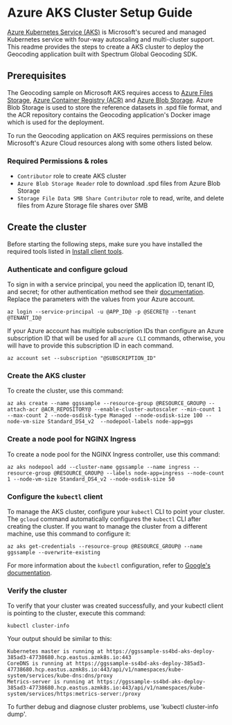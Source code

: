 # Azure AKS Cluster Setup Guide

[Azure Kubernetes Service (AKS)](https://azure.microsoft.com/en-in/services/kubernetes-service/) is Microsoft's secured and managed Kubernetes service with four-way autoscaling and multi-cluster support. This readme provides the steps to create a AKS cluster to deploy the Geocoding application built with Spectrum Global Geocoding SDK. 

## Prerequisites
The Geocoding sample on Microsoft AKS requires access to [Azure Files Storage](https://azure.microsoft.com/en-in/services/storage/files/), [Azure Container Registry (ACR)](https://azure.microsoft.com/en-us/services/container-registry/) and [Azure Blob Storage](https://azure.microsoft.com/en-in/services/storage/blobs/). Azure Blob Storage is used to store the reference datasets in .spd file format, and the ACR repository contains the Geocoding application's Docker image which is used for the deployment. 

To run the Geocoding application on AKS requires permissions on these Microsoft's Azure Cloud resources along with some others listed below.

### Required Permissions & roles
 - `Contributor` role to create AKS cluster
 - `Azure Blob Storage Reader`  role to download .spd files from Azure Blob Storage
 - `Storage File Data SMB Share Contributor` role to read, write, and delete files from Azure Storage file shares over SMB

## Create the cluster
Before starting the following steps, make sure you have installed the required tools listed in [Install client tools](../../README.md).	

### Authenticate and configure gcloud
To sign in with a service principal, you need the application ID, tenant ID, and secret; for other authentication method see their [documentation](https://docs.microsoft.com/en-us/cli/azure/authenticate-azure-cli). Replace the parameters with the values from your Azure account.
``` 
az login --service-principal -u @APP_ID@ -p @SECRET@ --tenant @TENANT_ID@
``` 

If your Azure account has multiple subscription IDs than configure an Azure subscription ID that will be used for all `azure CLI` commands, otherwise, you will have to provide this subscription ID in each command.
```
az account set --subscription "@SUBSCRIPTION_ID"
```
### Create the AKS cluster
To create the cluster, use this command:   
``` 
az aks create --name ggssample --resource-group @RESOURCE_GROUP@ --attach-acr @ACR_REPOSITORY@ --enable-cluster-autoscaler --min-count 1 --max-count 2 --node-osdisk-type Managed --node-osdisk-size 100 --node-vm-size Standard_DS4_v2  --nodepool-labels node-app=ggs
```  
  
### Create a node pool for NGINX Ingress
To create a node pool for the NGINX Ingress controller, use this command:
``` 
az aks nodepool add --cluster-name ggssample --name ingress --resource-group @RESOURCE_GROUP@ --labels node-app=ingress --node-count 1 --node-vm-size Standard_DS4_v2 --node-osdisk-size 50
``` 

### Configure the `kubectl` client 
To manage the AKS cluster, configure your `kubectl` CLI  to point your cluster.
The `gcloud` command automatically configures the `kubectl` CLI after creating the cluster. If you want to manage the cluster from a different machine, use this command to configure it:
```
az aks get-credentials --resource-group @RESOURCE_GROUP@ --name ggssample --overwrite-existing
``` 
For more information about the `kubectl` configuration, refer to [Google's documentation](https://cloud.google.com/kubernetes-engine/docs/how-to/cluster-access-for-kubectl).

### Verify the cluster 
To verify that your cluster was created successfully, and your kubectl client is pointing to the cluster, execute this command:

```
kubectl cluster-info
```
Your output should be similar to this:
```
Kubernetes master is running at https://ggssample-ss4bd-aks-deploy-385ad3-47738680.hcp.eastus.azmk8s.io:443
CoreDNS is running at https://ggssample-ss4bd-aks-deploy-385ad3-47738680.hcp.eastus.azmk8s.io:443/api/v1/namespaces/kube-system/services/kube-dns:dns/proxy
Metrics-server is running at https://ggssample-ss4bd-aks-deploy-385ad3-47738680.hcp.eastus.azmk8s.io:443/api/v1/namespaces/kube-system/services/https:metrics-server:/proxy   
```  

To further debug and diagnose cluster problems, use 'kubectl cluster-info dump'.

